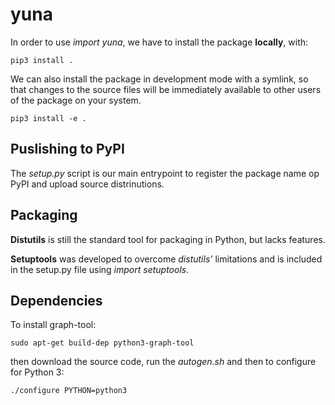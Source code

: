 # yuna

In order to use *import yuna*, we have to install the package **locally**,
with:

```
pip3 install .
```

We can also install the package in development mode with a symlink, so that
changes to the source files will be immediately available to other users of the
package on your system.

```
pip3 install -e .
```

## Puslishing to PyPI

The *setup.py* script is our main entrypoint to register the package name op
PyPI and upload source distrinutions.

## Packaging

**Distutils** is still the standard tool for packaging in Python, but lacks
features.

**Setuptools** was developed to overcome *distutils'* limitations and is
included in the setup.py file using *import setuptools*.

## Dependencies

To install graph-tool:

```
sudo apt-get build-dep python3-graph-tool
```

then download the source code, run the *autogen.sh* and then to configure for Python 3:

```
./configure PYTHON=python3
```
